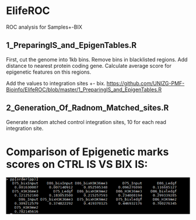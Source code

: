 # ElifeROC
ROC analysis for Samples+-BIX

## 1_PreparingIS_and_EpigenTables.R
First, cut the genome into 1kb bins. Remove bins in blacklisted regions. Add distance to nearest protein coding gene. Calculate average score for epigenetic features on this regions. 

Add the values to integration sites +- bix.
https://github.com/UNIZG-PMF-Bioinfo/ElifeROC/blob/master/1_PreparingIS_and_EpigenTables.R

## 2_Generation_Of_Radnom_Matched_sites.R
Generate random atched control integration sites, 10 for each read integration site.

# Comparison of Epigenetic marks scores on CTRL IS VS BIX IS:

![](https://github.com/UNIZG-PMF-Bioinfo/ElifeROC/blob/master/p%20values%20CTRL%20VS%20BIX%20IS%20Epigens.PNG)

